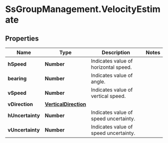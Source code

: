 # SsGroupManagement.VelocityEstimate

## Properties

Name | Type | Description | Notes
------------ | ------------- | ------------- | -------------
**hSpeed** | **Number** | Indicates value of horizontal speed. | 
**bearing** | **Number** | Indicates value of angle. | 
**vSpeed** | **Number** | Indicates value of vertical speed. | 
**vDirection** | [**VerticalDirection**](VerticalDirection.md) |  | 
**hUncertainty** | **Number** | Indicates value of speed uncertainty. | 
**vUncertainty** | **Number** | Indicates value of speed uncertainty. | 


